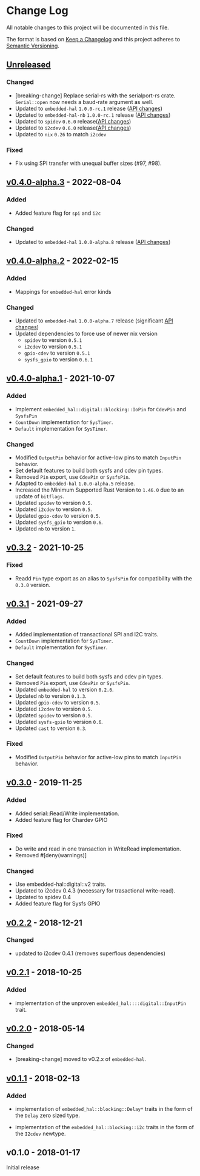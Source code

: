 # Change Log

All notable changes to this project will be documented in this file.

The format is based on [Keep a Changelog](http://keepachangelog.com/)
and this project adheres to [Semantic Versioning](http://semver.org/).

## [Unreleased]

### Changed
- [breaking-change] Replace serial-rs with the serialport-rs crate. `Serial::open` now needs a baud-rate argument as well.
- Updated to `embedded-hal` `1.0.0-rc.1` release ([API changes](https://github.com/rust-embedded/embedded-hal/blob/master/embedded-hal/CHANGELOG.md#v100-rc1---2023-08-15))
- Updated to `embedded-hal-nb` `1.0.0-rc.1` release ([API changes](https://github.com/rust-embedded/embedded-hal/blob/master/embedded-hal-nb/CHANGELOG.md#v100-rc1---2023-08-15))
- Updated to `spidev` `0.6.0` release([API changes](https://github.com/rust-embedded/rust-spidev/blob/master/CHANGELOG.md#060--2023-08-03))
- Updated to `i2cdev` `0.6.0` release([API changes](https://github.com/rust-embedded/rust-i2cdev/blob/master/CHANGELOG.md#v060---2023-08-03))
- Updated to `nix` `0.26` to match `i2cdev`

### Fixed
- Fix using SPI transfer with unequal buffer sizes (#97, #98).

## [v0.4.0-alpha.3] - 2022-08-04

### Added

- Added feature flag for `spi` and `i2c`

### Changed

- Updated to `embedded-hal` `1.0.0-alpha.8` release ([API changes](https://github.com/rust-embedded/embedded-hal/blob/master/CHANGELOG.md#v100-alpha8---2022-04-15))

## [v0.4.0-alpha.2] - 2022-02-15

### Added

- Mappings for `embedded-hal` error kinds
### Changed

- Updated to `embedded-hal` `1.0.0-alpha.7` release (significant [API changes](https://github.com/rust-embedded/embedded-hal/blob/master/CHANGELOG.md#v100-alpha7---2022-02-09))
- Updated dependencies to force use of newer nix version
  - `spidev` to version `0.5.1`
  - `i2cdev` to version `0.5.1`
  - `gpio-cdev` to version `0.5.1`
  - `sysfs_gpio` to version `0.6.1`

## [v0.4.0-alpha.1] - 2021-10-07

### Added

- Implement `embedded_hal::digital::blocking::IoPin` for `CdevPin` and `SysfsPin`
- `CountDown` implementation for `SysTimer`.
- `Default` implementation for `SysTimer`.

### Changed

- Modified `OutputPin` behavior for active-low pins to match `InputPin` behavior.
- Set default features to build both sysfs and cdev pin types.
- Removed `Pin` export, use `CdevPin` or `SysfsPin`.
- Adapted to `embedded-hal` `1.0.0-alpha.5` release.
- Increased the Minimum Supported Rust Version to `1.46.0` due to an update of `bitflags`.
- Updated `spidev` to version `0.5`.
- Updated `i2cdev` to version `0.5`.
- Updated `gpio-cdev` to version `0.5`.
- Updated `sysfs_gpio` to version `0.6`.
- Updated `nb` to version `1`.

## [v0.3.2] - 2021-10-25

### Fixed
- Readd `Pin` type export as an alias to `SysfsPin` for compatibility with the `0.3.0` version.

## [v0.3.1] - 2021-09-27
### Added

- Added implementation of transactional SPI and I2C traits.
- `CountDown` implementation for `SysTimer`.
- `Default` implementation for `SysTimer`.

### Changed

- Set default features to build both sysfs and cdev pin types.
- Removed `Pin` export, use `CdevPin` or `SysfsPin`.
- Updated `embedded-hal` to version `0.2.6`.
- Updated `nb` to version `0.1.3`.
- Updated `gpio-cdev` to version `0.5`.
- Updated `i2cdev` to version `0.5`.
- Updated `spidev` to version `0.5`.
- Updated `sysfs-gpio` to version `0.6`.
- Updated `cast` to version `0.3`.

### Fixed

- Modified `OutputPin` behavior for active-low pins to match `InputPin` behavior.

## [v0.3.0] - 2019-11-25

### Added

- Added serial::Read/Write implementation.
- Added feature flag for Chardev GPIO

### Fixed

- Do write and read in one transaction in WriteRead implementation.
- Removed #[deny(warnings)]

### Changed

- Use embedded-hal::digital::v2 traits.
- Updated to i2cdev 0.4.3 (necessary for trasactional write-read).
- Updated to spidev 0.4
- Added feature flag for Sysfs GPIO

## [v0.2.2] - 2018-12-21

### Changed

- updated to i2cdev 0.4.1 (removes superflous dependencies)

## [v0.2.1] - 2018-10-25

### Added

- implementation of the unproven `embedded_hal::::digital::InputPin` trait.

## [v0.2.0] - 2018-05-14

### Changed

- [breaking-change] moved to v0.2.x of `embedded-hal`.

## [v0.1.1] - 2018-02-13

### Added

- implementation of `embedded_hal::blocking::Delay*` traits in the form of the `Delay` zero sized
  type.

- implementation of the `embedded_hal::blocking::i2c` traits in the form of the `I2cdev` newtype.

## v0.1.0 - 2018-01-17

Initial release

[Unreleased]: https://github.com/rust-embedded/linux-embedded-hal/compare/v0.4.0-alpha.3...HEAD
[v0.4.0-alpha.3]: https://github.com/rust-embedded/linux-embedded-hal/compare/v0.4.0-alpha.2...v0.4.0-alpha.3
[v0.4.0-alpha.2]: https://github.com/rust-embedded/linux-embedded-hal/compare/v0.4.0-alpha.1...v0.4.0-alpha.2
[v0.4.0-alpha.1]: https://github.com/rust-embedded/linux-embedded-hal/compare/v0.3.0...v0.4.0-alpha.1
[v0.3.2]: https://github.com/rust-embedded/linux-embedded-hal/compare/v0.3.1...v0.3.2
[v0.3.1]: https://github.com/rust-embedded/linux-embedded-hal/compare/v0.3.0...v0.3.1
[v0.3.0]: https://github.com/rust-embedded/linux-embedded-hal/compare/v0.2.2...v0.3.0
[v0.2.2]: https://github.com/rust-embedded/linux-embedded-hal/compare/v0.2.1...v0.2.2
[v0.2.1]: https://github.com/rust-embedded/linux-embedded-hal/compare/v0.2.0...v0.2.1
[v0.2.0]: https://github.com/rust-embedded/linux-embedded-hal/compare/v0.1.1...v0.2.0
[v0.1.1]: https://github.com/rust-embedded/linux-embedded-hal/compare/v0.1.0...v0.1.1
